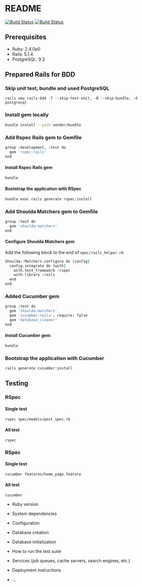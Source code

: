 # README
[![Build Status](https://semaphoreci.com/api/v1/fybwid/rails-bdd/branches/master/shields_badge.svg)](https://semaphoreci.com/fybwid/rails-bdd)
[![Build Status](https://travis-ci.org/fybwid/rails-bdd.svg?branch=master)](https://travis-ci.org/fybwid/rails-bdd)

## Prerequisites
* Ruby: 2.4.0p0
* Rails: 5.1.4
* PostgreSQL: 9.3

## Prepared Rails for BDD
### Skip unit test, bundle and used PostgreSQL
```
rails new rails-bdd -T --skip-test-unit, -B --skip-bundle, -d postgresql
```

### Install gem locally
```bash
bundle install --path vendor/bundle
```

### Add Rspec Rails gem to Gemfile
```bash
group :development, :test do
  gem 'rspec-rails'
end
```
#### Install Rspec Rails gem
```bash
bundle
```
#### Bootstrap the application with RSpec
```bash
bundle exec rails generate rspec:install
```
### Add Shoulda Matchers gem to Gemfile
```bash
group :test do
  gem 'shoulda-matchers'
end
```
#### Configure Shoulda Matchers gem
Add the following block to the end of `spec/rails_helper.rb`
```bash
Shoulda::Matchers.configure do |config|
  config.integrate do |with|
    with.test_framework :rspec
    with.library :rails
  end
end
```
### Added Cucumber gem
```bash
group :test do
  gem 'shoulda-matchers'
  gem 'cucumber-rails', require: false
  gem 'database_cleaner'
end
```
#### Install Cucumber gem
```bash
bundle
```
### Bootstrap the application with Cucumber
```bash
rails generate cucumber:install
```

## Testing
### RSpec
#### Single test
`rspec spec/models/post_spec.rb`
#### All test
`rspec`

### RSpec
#### Single test
`cucumber features/home_page.feature`
#### All test
`cucumber`
* Ruby version

* System dependencies

* Configuration

* Database creation

* Database initialization

* How to run the test suite

* Services (job queues, cache servers, search engines, etc.)

* Deployment instructions

* ...